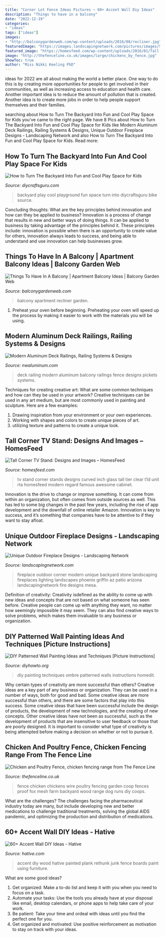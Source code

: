 ```yaml
---
title: "Corner Lot Fence Ideas Pictures ~ 60+ Accent Wall Diy Ideas"
description: "Things to have in a balcony"
date: "2022-12-19"
categories:
- "ideas"
tags: ["ideas"]
images:
- "http://balconygardenweb.com/wp-content/uploads/2016/08/recliner.jpg"
featuredImage: "https://images.landscapingnetwork.com/pictures/images/500x500Max/outdoor-fireplace_13/outdoor-corner-fireplace-unique-landscapes-by-griffin_2042.jpg"
featured_image: "https://homesfeed.com/wp-content/uploads/2016/01/Tall-corner-glass-TV-stand-idea-.jpg"
image: "http://thefenceline.co.uk/images/large/chickens_by_fence.jpg"
ShowToc: true
author: "Miss Nikki Keeling PhD"
---
```



ideas for 2022 are all about making the world a better place. One way to do this is by creating more opportunities for people to get involved in their communities, as well as increasing access to education and health care. Another important idea is to reduce the amount of pollution that is created. Another idea is to create more jobs in order to help people support themselves and their families.

	

		
searching about How to Turn The Backyard Into Fun and Cool Play Space for Kids you've came to the right page. We have 8 Pics about How to Turn The Backyard Into Fun and Cool Play Space for Kids like Modern Aluminum Deck Railings, Railing Systems &amp; Designs, Unique Outdoor Fireplace Designs - Landscaping Network and also How to Turn The Backyard Into Fun and Cool Play Space for Kids. Read more:
		
    
## How To Turn The Backyard Into Fun And Cool Play Space For Kids

<img loading=lazy src="https://www.diycraftsguru.com/wp-content/uploads/2016/04/09-kids-backyard-playground.jpg" onerror="this.onerror=null;this.src='https://tse3.mm.bing.net/th?id=OIP.jkRLF15RDcc0s9Hzyd3nqwHaJ4&amp;pid=15.1';" alt="How to Turn The Backyard Into Fun and Cool Play Space for Kids">

_Source: diycraftsguru.com_

>backyard play cool playground fun space turn into diycraftsguru bike source. 

	

Concluding thoughts: What are the key principles behind innovation and how can they be applied to business?
Innovation is a process of change that results in new and better ways of doing things. It can be applied to business by taking advantage of the principles behind it. These principles include: innovation is possible when there is an opportunity to create value for others, innovation always leads to success, and being able to understand and use innovation can help businesses grow.

    
## Things To Have In A Balcony | Apartment Balcony Ideas | Balcony Garden Web

<img loading=lazy src="http://balconygardenweb.com/wp-content/uploads/2016/08/recliner.jpg" onerror="this.onerror=null;this.src='https://tse1.mm.bing.net/th?id=OIP.2uGfdDAsurPxuz2pah_p4AHaLI&amp;pid=15.1';" alt="Things To Have In A Balcony | Apartment Balcony Ideas | Balcony Garden Web">

_Source: balconygardenweb.com_

>balcony apartment recliner garden. 

	

1. Preheat your oven before beginning. Preheating your oven will speed up the process by making it easier to work with the materials you will be using.

    
## Modern Aluminum Deck Railings, Railing Systems &amp; Designs

<img loading=lazy src="https://nwaluminum.com/wp-content/uploads/2019/03/modern-aluminum-deck-railing-560-e1553196119252.jpg" onerror="this.onerror=null;this.src='https://tse2.mm.bing.net/th?id=OIP.qoHTCkz5Ghe7v-Zu_lmj9gHaJ4&amp;pid=15.1';" alt="Modern Aluminum Deck Railings, Railing Systems &amp; Designs">

_Source: nwaluminum.com_

>deck railing modern aluminum balcony railings fence designs pickets systems. 

	

Techniques for creating creative art: What are some common techniques and how can they be used in your artwork?
Creative techniques can be used in any art medium, but are most commonly used in painting and sculpture. Here are a few examples:
1. Drawing inspiration from your environment or your own experiences.
2. Working with shapes and colors to create unique pieces of art.
3. utilizing texture and patterns to create a unique look.

    
## Tall Corner TV Stand: Designs And Images – HomesFeed

<img loading=lazy src="https://homesfeed.com/wp-content/uploads/2016/01/Tall-corner-glass-TV-stand-idea-.jpg" onerror="this.onerror=null;this.src='https://tse1.mm.bing.net/th?id=OIP.5gnLz-4qY6NzNP2asxMt4gHaHa&amp;pid=15.1';" alt="Tall Corner TV Stand: Designs and Images – HomesFeed">

_Source: homesfeed.com_

>tv stand corner stands designs curved inch glass tall tier clear t1d unit rta homesfeed modern regard famous awesome cabinet. 

	

Innovation is the drive to change or improve something. It can come from within an organization, but often comes from outside sources as well. This has led to some big changes in the past few years, including the rise of app development and the downfall of online retailer Amazon. Innovation is key to success, and it’s something that companies have to be attentive to if they want to stay afloat.

    
## Unique Outdoor Fireplace Designs - Landscaping Network

<img loading=lazy src="https://images.landscapingnetwork.com/pictures/images/500x500Max/outdoor-fireplace_13/outdoor-corner-fireplace-unique-landscapes-by-griffin_2042.jpg" onerror="this.onerror=null;this.src='https://tse1.mm.bing.net/th?id=OIP.-UNNtP6XFAaSeIU2Ny2sJAHaE3&amp;pid=15.1';" alt="Unique Outdoor Fireplace Designs - Landscaping Network">

_Source: landscapingnetwork.com_

>fireplace outdoor corner modern unique backyard stone landscaping fireplaces lighting landscapes phoenix griffin az patio arizona landscapingnetwork fire designs mesa. 

	

Definition of creativity:
Creativity isdefined as the ability to come up with new ideas and concepts that are not based on what someone has seen before. Creative people can come up with anything they want, no matter how seemingly impossible it may seem. They can also find creative ways to solve problems, which makes them invaluable to any business or organization.

    
## DIY Patterned Wall Painting Ideas And Techniques [Picture Instructions]

<img loading=lazy src="http://www.diyhowto.org/wp-content/uploads/DIY-Ombre-Wall-Painting-DIY-Wall-Painting-Ideas-Techniques-Tutorials-DIYHowto.jpg" onerror="this.onerror=null;this.src='https://tse3.mm.bing.net/th?id=OIP.TfbrSVxF6fMzFX4xgdrr4wHaNQ&amp;pid=15.1';" alt="DIY Patterned Wall Painting Ideas and Techniques [Picture Instructions]">

_Source: diyhowto.org_

>diy painting techniques ombre patterned walls instructions homedit. 

	

Why certain types of creativity are more successful than others?
Creative ideas are a key part of any business or organization. They can be used in a number of ways, both for good and bad. Some creative ideas are more successful than others, and there are some factors that play into this success.
Some creative ideas that have been successful include the design of products, the development of new technologies, and the creating of new concepts. Other creative ideas have not been as successful, such as the development of products that are insensitive to user feedback or those that are poorly designed. It is important to consider what type of creativity is being attempted before making a decision on whether or not to pursue it.

    
## Chicken And Poultry Fence, Chicken Fencing Range From The Fence Line

<img loading=lazy src="http://thefenceline.co.uk/images/large/chickens_by_fence.jpg" onerror="this.onerror=null;this.src='https://tse1.mm.bing.net/th?id=OIP.yYPGGKlJP6p70t010kcu1wHaHa&amp;pid=15.1';" alt="Chicken and Poultry Fence, chicken fencing range from The Fence Line">

_Source: thefenceline.co.uk_

>fence chicken chickens wire poultry fencing garden coop fences proof fox mesh farm backyard wood range dog runs diy coops. 

	

What are the challenges?
The challenges facing the pharmaceutical industry today are many, but include developing new and better medications to challenge traditional treatments, solving the global AIDS pandemic, and optimizing the production and distribution of medications.

    
## 60+ Accent Wall DIY Ideas - Hative

<img loading=lazy src="https://hative.com/wp-content/uploads/2017/08/accent-wall-diy/45-accent-wall-diy-ideas.jpg" onerror="this.onerror=null;this.src='https://tse3.mm.bing.net/th?id=OIP.Pk7MawYtW_kpGBrYg6U_xgDhEs&amp;pid=15.1';" alt="60+ Accent Wall DIY Ideas - Hative">

_Source: hative.com_

>accent diy wood hative painted plank rethunk junk fence boards paint using furniture. 

	

What are some good ideas?
1. Get organized: Make a to-do list and keep it with you when you need to focus on a task.
2. Automate your tasks: Use the tools you already have at your disposal like email, desktop calendars, or phone apps to help take care of your work.
3. Be patient: Take your time and ordeal with ideas until you find the perfect one for you.
4. Get organized and motivated: Use positive reinforcement as motivation to stay on track with your ideas.

